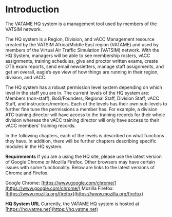 # Introduction

The VATAME HQ system is a management tool used by members of the VATSIM network.

The HQ system is a Region, Division, and vACC Management resource created by the VATSIM Africa/Middle East region \(VATAME\) and used by members of the Virtual Air Traffic Simulation \(VATSIM\) network. With the HQ System, managers will be able to see membership rosters, vACC assignments, training schedules, give and proctor written exams, create OTS exam reports, send email newsletters, manage staff assignments, and get an overall, eagle’s eye view of how things are running in their region, division, and vACC.

The HQ system has a robust permission level system depending on which level in the staff you are in. The current levels of the HQ system are: Members \(non-staff\), BoG/Founders, Regional Staff, Division Staff, vACC Staff, and instructors/mentors. Each of the levels has their own sub-levels to further fine tune the permissions a member has. For example, a division ATC training director will have access to the training records for their whole division whereas the vACC training director will only have access to their vACC members' training records.

In the following chapters, each of the levels is described on what functions they have. In addition, there will be further chapters describing specific modules in the HQ system.

**Requirements** If you are a using the HQ site, please use the latest version of Google Chrome or Mozilla Firefox. Other browsers may have certain issues with some functionality. Below are links to the latest versions of Chrome and Firefox.

Google Chrome: [https://www.google.com/chrome/](https://www.google.com/chrome/) Mozilla Firefox: [https://www.mozilla.org/firefox](https://www.mozilla.org/firefox)

**HQ System URL** Currently, the VATAME HQ system is hosted at [https://hq.vatme.net](https://hq.vatme.net)

